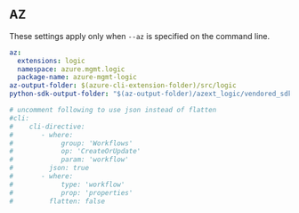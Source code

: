 ## AZ

These settings apply only when `--az` is specified on the command line.

``` yaml $(az)
az:
  extensions: logic
  namespace: azure.mgmt.logic
  package-name: azure-mgmt-logic
az-output-folder: $(azure-cli-extension-folder)/src/logic
python-sdk-output-folder: "$(az-output-folder)/azext_logic/vendored_sdks/logic"

# uncomment following to use json instead of flatten
#cli:
#    cli-directive:
#       - where:
#            group: 'Workflows'
#            op: 'CreateOrUpdate'
#            param: 'workflow'
#         json: true
#       - where:
#            type: 'workflow'
#            prop: 'properties'
#         flatten: false

```
